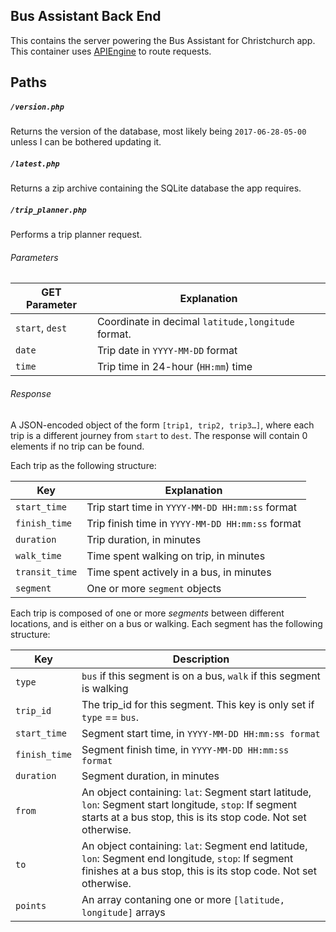 ## Bus Assistant Back End

This contains the server powering the Bus Assistant for Christchurch app. This container uses [APIEngine](https://github.com/Senyeah/APIEngine) to route requests.

## Paths

##### `/version.php`

Returns the version of the database, most likely being `2017-06-28-05-00` unless I can be bothered updating it.

##### `/latest.php`

Returns a zip archive containing the SQLite database the app requires.

##### `/trip_planner.php`

Performs a trip planner request.

###### Parameters

| GET Parameter | Explanation |
| ------------- | ----------- |
| `start`, `dest` | Coordinate in decimal `latitude,longitude` format. |
| `date` | Trip date in `YYYY-MM-DD` format |
| `time` | Trip time in 24-hour (`HH:mm`) time |

###### Response

A JSON-encoded object of the form `[trip1, trip2, trip3…]`, where each trip is a different journey from `start` to `dest`. The response will contain 0 elements if no trip can be found.

Each trip as the following structure:

| Key | Explanation |
| --- | ----------- |
| `start_time` | Trip start time in `YYYY-MM-DD HH:mm:ss` format |
| `finish_time` | Trip finish time in `YYYY-MM-DD HH:mm:ss` format |
| `duration` | Trip duration, in minutes |
| `walk_time` | Time spent walking on trip, in minutes |
| `transit_time` | Time spent actively in a bus, in minutes|
| `segment` | One or more `segment` objects |

Each trip is composed of one or more _segments_ between different locations, and is either on a bus or walking. Each segment has the following structure:

| Key | Description |
| --- | ----------- |
| `type` | `bus` if this segment is on a bus, `walk` if this segment is walking |
| `trip_id` | The trip_id for this segment. This key is only set if `type` == `bus`. |
| `start_time` | Segment start time, in `YYYY-MM-DD HH:mm:ss format` |
| `finish_time` | Segment finish time, in `YYYY-MM-DD HH:mm:ss format` |
| `duration` | Segment duration, in minutes |
| `from` | An object containing: `lat`: Segment start latitude, `lon`: Segment start longitude, `stop`: If segment starts at a bus stop, this is its stop code. Not set otherwise. |
| `to` | An object containing: `lat`: Segment end latitude, `lon`: Segment end longitude, `stop`: If segment finishes at a bus stop, this is its stop code. Not set otherwise. |
| `points` | An array contaning one or more `[latitude, longitude]` arrays |
